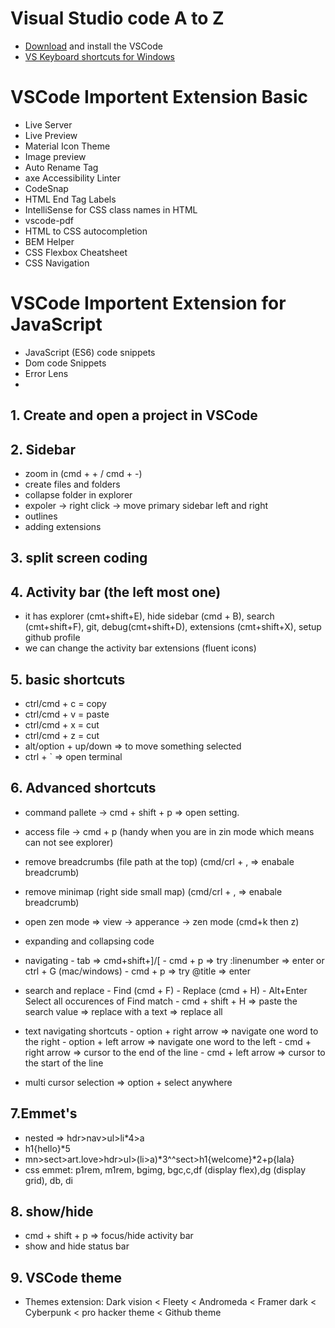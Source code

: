 # Visual Studio code A to Z

- [Download](https://code.visualstudio.com/download) and install the VSCode
- [VS Keyboard shortcuts for Windows](https://code.visualstudio.com/shortcuts/keyboard-shortcuts-windows.pdf)

# VSCode Importent Extension Basic

- Live Server
- Live Preview
- Material Icon Theme
- Image preview
- Auto Rename Tag
- axe Accessibility Linter
- CodeSnap
- HTML End Tag Labels
- IntelliSense for CSS class names in HTML
- vscode-pdf
- HTML to CSS autocompletion
- BEM Helper
- CSS Flexbox Cheatsheet
- CSS Navigation
  
# VSCode Importent Extension for JavaScript
- JavaScript (ES6) code snippets
- Dom code Snippets
- Error Lens
- 




## 1. Create and open a project in VSCode

## 2. Sidebar

- zoom in (cmd + + / cmd + -)
- create files and folders
- collapse folder in explorer
- expoler -> right click -> move primary sidebar left and right
- outlines
- adding extensions

## 3. split screen coding

## 4. Activity bar (the left most one)

- it has explorer (cmt+shift+E), hide sidebar (cmd + B), search (cmt+shift+F), git, debug(cmt+shift+D), extensions (cmt+shift+X), setup github profile
- we can change the activity bar extensions (fluent icons)

## 5. basic shortcuts

- ctrl/cmd + c = copy
- ctrl/cmd + v = paste
- ctrl/cmd + x = cut
- ctrl/cmd + z = cut
- alt/option + up/down => to move something selected
- ctrl + ` => open terminal

## 6. Advanced shortcuts

- command pallete -> cmd + shift + p => open setting.
- access file -> cmd + p (handy when you are in zin mode which means can not see explorer)
- remove breadcrumbs (file path at the top) (cmd/crl + , => enabale breadcrumb)
- remove minimap (right side small map) (cmd/crl + , => enabale breadcrumb)
- open zen mode => view -> apperance -> zen mode (cmd+k then z)
- expanding and collapsing code

- navigating
      - tab => cmd+shift+]/[
      - cmd + p => try :linenumber => enter or ctrl + G (mac/windows)
      - cmd + p => try @title => enter
- search and replace
      - Find (cmd + F)
      - Replace (cmd + H)
      - Alt+Enter Select all occurences of Find match
      - cmd + shift + H => paste the search value => replace with a text => replace all

- text navigating shortcuts
      - option + right arrow => navigate one word to the right
      - option + left arrow => navigate one word to the left
      - cmd + right arrow => cursor to the end of the line
      - cmd + left arrow => cursor to the start of the line
- multi cursor selection => option + select anywhere

## 7.Emmet's

- nested => hdr>nav>ul>li*4>a
- h1{hello}*5
- mn>sect>art.love>hdr>ul>(li>a)*3^^sect>h1{welcome}*2+p{lala}
- css emmet: p1rem, m1rem, bgimg, bgc,c,df (display flex),dg (display grid), db, di

## 8. show/hide

- cmd + shift + p => focus/hide activity bar
- show and hide status bar

## 9. VSCode theme

- Themes extension: Dark vision < Fleety < Andromeda < Framer dark < Cyberpunk < pro hacker theme < Github theme
















